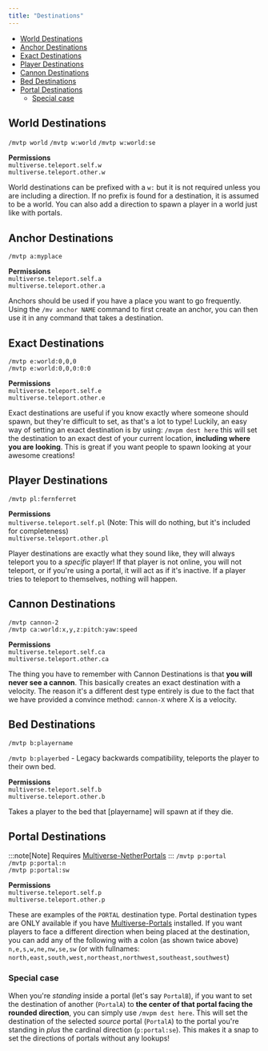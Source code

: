 ```yaml
---
title: "Destinations"
---
```


- [World Destinations](#world-destinations)
- [Anchor Destinations](#anchor-destinations)
- [Exact Destinations](#exact-destinations)
- [Player Destinations](#player-destinations)
- [Cannon Destinations](#cannon-destinations)
- [Bed Destinations](#bed-destinations)
- [Portal Destinations](#portal-destinations)
  - [Special case](#special-case)


## World Destinations
`/mvtp world`
`/mvtp w:world` 
`/mvtp w:world:se`
 
**Permissions**   
`multiverse.teleport.self.w`   
`multiverse.teleport.other.w`

World destinations can be prefixed with a `w:` but it is not required unless you are including a direction. If no prefix is found for a destination, it is assumed to be a world. You can also add a direction to spawn a player in a world just like with portals.

## Anchor Destinations
`/mvtp a:myplace`
 
**Permissions**   
`multiverse.teleport.self.a`   
`multiverse.teleport.other.a`

Anchors should be used if you have a place you want to go frequently. Using the `/mv anchor NAME` command to first create an anchor, you can then use it in any command that takes a destination.

## Exact Destinations
`/mvtp e:world:0,0,0`   
`/mvtp e:world:0,0,0:0:0`
 
**Permissions**   
`multiverse.teleport.self.e`   
`multiverse.teleport.other.e`

Exact destinations are useful if you know exactly where someone should spawn, but they're difficult to set, as that's a lot to type! Luckily, an easy way of setting an exact destination is by using: `/mvpm dest here` this will set the destination to an exact dest of your current location, __including where you are looking__. This is great if you want people to spawn looking at your awesome creations!

## Player Destinations
`/mvtp pl:fernferret`

**Permissions**   
`multiverse.teleport.self.pl` (Note: This will do nothing, but it's included for completeness)   
`multiverse.teleport.other.pl`

Player destinations are exactly what they sound like, they will always teleport you to a _specific_ player! If that player is not online, you will not teleport, or if you're using a portal, it will act as if it's inactive. If a player tries to teleport to themselves, nothing will happen.

## Cannon Destinations
`/mvtp cannon-2`   
`/mvtp ca:world:x,y,z:pitch:yaw:speed`
 
**Permissions**   
`multiverse.teleport.self.ca`   
`multiverse.teleport.other.ca`

The thing you have to remember with Cannon Destinations is that __you will never see a cannon__. This basically creates an exact destination with a velocity. The reason it's a different dest type entirely is due to the fact that we have provided a convince method: `cannon-X` where X is a velocity.

## Bed Destinations
`/mvtp b:playername`

`/mvtp b:playerbed` - Legacy backwards compatibility, teleports the player to their own bed.
 
**Permissions**   
`multiverse.teleport.self.b`   
`multiverse.teleport.other.b`

Takes a player to the bed that [playername] will spawn at if they die.

## Portal Destinations
:::note[Note]
Requires [Multiverse-NetherPortals](#todo)
:::
`/mvtp p:portal`   
`/mvtp p:portal:n`   
`/mvtp p:portal:sw`
 
**Permissions**   
`multiverse.teleport.self.p`   
`multiverse.teleport.other.p`

These are examples of the `PORTAL` destination type. Portal destination types are ONLY available if you have [Multiverse-Portals](https://github.com/Multiverse/Multiverse-Portals/wiki) installed. If you want players to face a different direction when being placed at the destination, you can add any of the following with a colon (as shown twice above) `n,e,s,w,ne,nw,se,sw` (or with fullnames: `north,east,south,west,northeast,northwest,southeast,southwest`)

### Special case
When you're *standing* inside a portal (let's say `PortalB`), if you want to set the destination of another (`PortalA`) to **the center of that portal facing the rounded direction**, you can simply use `/mvpm dest here`. This will set the destination of the selected *source* portal (`PortalA`) to the portal you're standing in *plus* the cardinal direction (`p:portal:se`). This makes it a snap to set the directions of portals without any lookups!